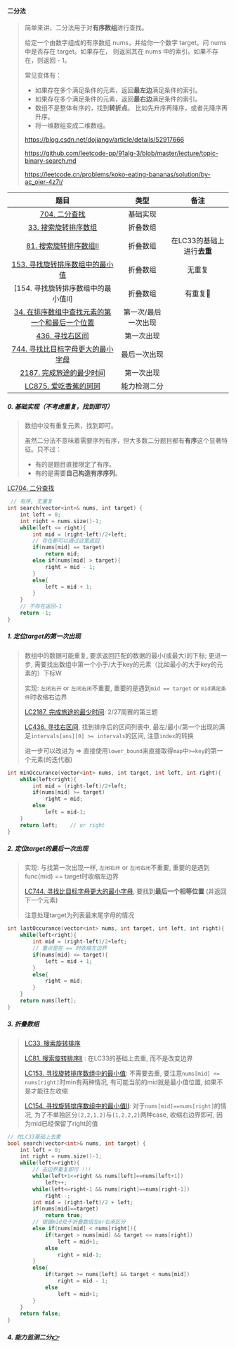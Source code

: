 #### 二分法

> 简单来讲，二分法用于对**有序数组**进行查找。
>
> 给定一个由数字组成的有序数组 nums，并给你一个数字 target。问 nums 中是否存在 target。如果存在， 则返回其在 nums 中的索引。如果不存在，则返回 - 1。
>
> 常见变体有：
>
> - 如果存在多个满足条件的元素，返回**最左边**满足条件的索引。
> - 如果存在多个满足条件的元素，返回**最右边**满足条件的索引。
> - 数组不是整体有序的，找到**转折点**。 比如先升序再降序，或者先降序再升序。
> - 将一维数组变成二维数组。
>
> https://blog.csdn.net/dojiangv/article/details/52917666
>
> https://github.com/leetcode-pp/91alg-3/blob/master/lecture/topic-binary-search.md
> 
> https://leetcode.cn/problems/koko-eating-bananas/solution/by-ac_oier-4z7i/

|题目|类型|备注|
|  :-:  |  :-:  |  :-:  |
|[704. 二分查找]()|基础实现||
|[33. 搜索旋转排序数组]()|折叠数组||
|[81. 搜索旋转排序数组Ⅱ]()|折叠数组|在LC33的基础上进行**去重**|
|[153. 寻找旋转排序数组中的最小值]()|折叠数组|无重复|
|[154. 寻找旋转排序数组中的最小值Ⅱ]|折叠数组|有重复📌|
|[34. 在排序数组中查找元素的第一个和最后一个位置]()|第一次/最后一次出现||
|[436. 寻找右区间]()|第一次出现||
|[744. 寻找比目标字母更大的最小字母]()|最后一次出现||
|[2187. 完成旅途的最少时间]()|第一次出现||
|[LC875. 爱吃香蕉的珂珂]()|能力检测二分||


##### 0. 基础实现（不考虑重复，找到即可）

> 数组中没有重复元素，找到即可。
>
> 虽然二分法不意味着需要序列有序，但大多数二分题目都有**有序**这个显著特征。只不过：
>
> - 有的是题目直接限定了有序。
> - 有的是需要**自己构造有序序列**。

[LC704. 二分查找](/workspace/704.%E4%BA%8C%E5%88%86%E6%9F%A5%E6%89%BE.cpp)

```CPP
 // 有序, 无重复
int search(vector<int>& nums, int target) {
    int left = 0;
    int right = nums.size()-1;
    while(left <= right){
        int mid = (right-left)/2+left;
        // 存在都可以通过这里返回
        if(nums[mid] == target)
            return mid;
        else if(nums[mid] > target){
            right = mid - 1;
        }
        else{
            left = mid + 1;
        }
    }
    // 不存在返回-1
    return -1;
}
```



##### 1. 定位target的第一次出现

> 数组中的数据可能重复, 要求返回匹配的数据的最小(或最大)的下标; 更进一步, 需要找出数组中第一个小于/大于key的元素（比如最小的大于key的元素的）下标W 
>
> 实现: `左闭右开` or `左闭右闭`不重要, 重要的是遇到`mid == target` or `mid满足条件`时收缩右边界
> 
> [LC2187. 完成旅途的最少时间](/workspace/2187.%E5%AE%8C%E6%88%90%E6%97%85%E9%80%94%E7%9A%84%E6%9C%80%E5%B0%91%E6%97%B6%E9%97%B4.cpp): 2/27周赛的第三题
> 
> [LC436. 寻找右区间](/workspace/436.%E5%AF%BB%E6%89%BE%E5%8F%B3%E5%8C%BA%E9%97%B4.cpp), 找到排序后的区间列表中, 最左/最小/第一个出现的满足`intervals[ans][0] >= intervals`的区间, 注意`index`的转换
> 
> 进一步可以改进为 => 直接使用`lower_bound`来直接取得`map`中`>=key`的第一个元素(的迭代器)

```CPP
int minOccurance(vector<int> nums, int target, int left, int right){
	while(left<right){
        int mid = (right-left)/2+left;
        if(nums[mid] >= target)
            right = mid;
        else
            left = mid-1;
    }
    return left;	// or right
}
```



##### 2. 定位target的最后一次出现

> 实现: 与找第一次出现一样, `左闭右开` or `左闭右闭`不重要, 重要的是遇到func(mid) == target时收缩左边界
>
> [LC744. 寻找比目标字母更大的最小字母](/workspace/744.%E5%AF%BB%E6%89%BE%E6%AF%94%E7%9B%AE%E6%A0%87%E5%AD%97%E6%AF%8D%E5%A4%A7%E7%9A%84%E6%9C%80%E5%B0%8F%E5%AD%97%E6%AF%8D.cpp), 要找到**最后一个相等位置** (并返回下一个元素)
> 
> 注意处理target为列表最末尾字母的情况

```CPP
int lastOccurance(vector<int> nums, int target, int left, int right){
    while(left<right){
        int mid = (right-left)/2+left;
        // 重点是在 == 时收缩左边界
        if(nums[mid] <= target){
            left = mid + 1;
        }
        else{
            right = mid;
        }
    }
    return nums[left];
}
```



##### 3. 折叠数组

> [LC33. 搜索旋转排序](/workspace/33.%E6%90%9C%E7%B4%A2%E6%97%8B%E8%BD%AC%E6%8E%92%E5%BA%8F%E6%95%B0%E7%BB%84.cpp)
>
> [LC81. 搜索旋转排序Ⅱ](/workspace/81.%E6%90%9C%E7%B4%A2%E6%97%8B%E8%BD%AC%E6%8E%92%E5%BA%8F%E6%95%B0%E7%BB%84-ii.cpp) : 在LC33的基础上去重, 而不是改变边界
>
> [LC153. 寻找旋转排序数组中的最小值](/workspace/153.%E5%AF%BB%E6%89%BE%E6%97%8B%E8%BD%AC%E6%8E%92%E5%BA%8F%E6%95%B0%E7%BB%84%E4%B8%AD%E7%9A%84%E6%9C%80%E5%B0%8F%E5%80%BC.cpp): 不需要去重, 要注意`nums[mid] <= nums[right]`时min有两种情况, 有可能当前的mid就是最小值位置, 如果不是才能往左收缩
> 
> [LC154. 寻找旋转排序数组中的最小值Ⅱ](/workspace/154.%E5%AF%BB%E6%89%BE%E6%97%8B%E8%BD%AC%E6%8E%92%E5%BA%8F%E6%95%B0%E7%BB%84%E4%B8%AD%E7%9A%84%E6%9C%80%E5%B0%8F%E5%80%BC-ii.cpp): 对于`nums[mid]==nums[right]`的情况, 为了不单独区分`[2,2,1,2]`与`[1,2,2,2]`两种case, 收缩右边界即可, 因为mid已经保留了right的值

```CPP
// 在LC33基础上去重
bool search(vector<int>& nums, int target) {
    int left = 0;
    int right = nums.size()-1;
    while(left<=right){
        // 去边界重复即可 !!!
        while(left+1<=right && nums[left]==nums[left+1])
            left++;
        while(left<=right-1 && nums[right]==nums[right-1])
            right--;
        int mid = (right-left)/2 + left;
        if(nums[mid]==target)
            return true;
        // 根据mid处于折叠数组左or右来区分
        else if(nums[mid] < nums[right]){
            if(target > nums[mid] && target <= nums[right])
                left = mid+1;
            else
                right = mid-1;
        }
        else{
            if(target >= nums[left] && target < nums[mid])
                right = mid - 1;
            else
                left = mid+1;
        }
    }
    return false;
}
```


##### 4. 能力监测二分[👉](/markdown/%E4%B8%93%E9%A2%98%20-%20%E8%83%BD%E5%8A%9B%E6%A3%80%E6%B5%8B%E4%BA%8C%E5%88%86.md)